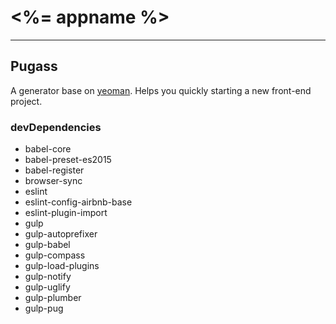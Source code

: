 # <%= appname %>

---

## Pugass

A generator base on [yeoman](http://yeoman.io/). Helps you quickly starting a new front-end project.

### devDependencies

+ babel-core
+ babel-preset-es2015
+ babel-register
+ browser-sync
+ eslint
+ eslint-config-airbnb-base
+ eslint-plugin-import
+ gulp
+ gulp-autoprefixer
+ gulp-babel
+ gulp-compass
+ gulp-load-plugins
+ gulp-notify
+ gulp-uglify
+ gulp-plumber
+ gulp-pug



